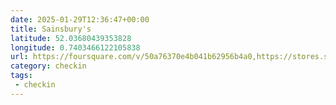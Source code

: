 ```yaml
---
date: 2025-01-29T12:36:47+00:00
title: Sainsbury's
latitude: 52.03680439353828
longitude: 0.7403466122105838
url: https://foursquare.com/v/50a76370e4b041b62956b4a0,https://stores.sainsburys.co.uk/2301/sudbury?y_source=1_MTU1Njc0NTEtNDQwLWxvY2F0aW9uLndlYnNpdGU=,https://twitter.com/sainsburys
category: checkin
tags:
 - checkin
---
```

